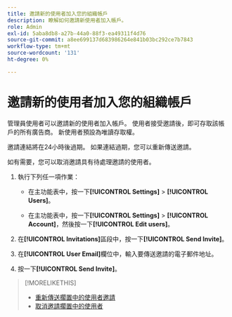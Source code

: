 ```yaml
---
title: 邀請新的使用者加入您的組織帳戶
description: 瞭解如何邀請新使用者加入帳戶。
role: Admin
exl-id: 5aba8db8-a27b-44a0-88f3-ea49311f4d76
source-git-commit: a8ee699137d683986264e841b03bc292ce7b7843
workflow-type: tm+mt
source-wordcount: '131'
ht-degree: 0%

---
```


# 邀請新的使用者加入您的組織帳戶

管理員使用者可以邀請新的使用者加入帳戶。 使用者接受邀請後，即可存取該帳戶的所有廣告商。 新使用者預設為唯讀存取權。

邀請連結將在24小時後過期。 如果連結過期，您可以重新傳送邀請。

如有需要，您可以取消邀請具有待處理邀請的使用者。

1. 執行下列任一項作業：

   * 在主功能表中，按一下&#x200B;**[!UICONTROL Settings]** > **[!UICONTROL Users]**。

   * 在主功能表中，按一下&#x200B;**[!UICONTROL Settings]** > **[!UICONTROL Account]**，然後按一下&#x200B;**[!UICONTROL Edit users]**。

1. 在&#x200B;**[!UICONTROL Invitations]**&#x200B;區段中，按一下&#x200B;**[!UICONTROL Send Invite]**。

1. 在&#x200B;**[!UICONTROL User Email]**&#x200B;欄位中，輸入要傳送邀請的電子郵件地址。

1. 按一下&#x200B;**[!UICONTROL Send Invite]**。

>[!MORELIKETHIS]
>
>* [重新傳送擱置中的使用者邀請](user-resend-invite.md)
>* [取消邀請擱置中的使用者](user-uninvite.md)

<!-- >* [Edit User Permissions or Delete a User](user-edit.md) -->
